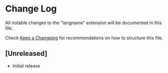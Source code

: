 # Change Log

All notable changes to the "langname" extension will be documented in this file.

Check [Keep a Changelog](http://keepachangelog.com/) for recommendations on how to structure this file.

## [Unreleased]

- Initial release
